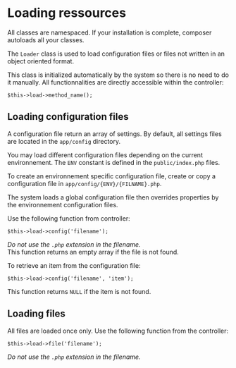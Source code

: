 # Loading ressources

All classes are namespaced. If your installation is complete, composer 
autoloads all your classes.

The `Loader` class is used to load configuration files
or files not written in an object oriented format.

This class is initialized automatically by the system
so there is no need to do it manually. All functionnalities are directly 
accessible within the controller:

    $this->load->method_name();

## Loading configuration files

A configuration file return an array of settings.
By default, all settings files are located in the `app/config` directory.

You may load different configuration files depending
on the current environnement. The `ENV` constant is defined in
the `public/index.php` files.

To create an environnement specific configuration file, create or copy a
configuration file in `app/config/{ENV}/{FILNAME}.php`.

The system loads a global configuration file then overrides properties
by the environnement configuration files.

Use the following function from controller:

    $this->load->config('filename');

*Do not use the `.php` extension in the filename.*   
This function returns an empty array if the file is not found.

To retrieve an item from the configuration file:

    $this->load->config('filename', 'item');

This function returns `NULL` if the item is not found.

## Loading files

All files are loaded once only.
Use the following function from the controller:

    $this->load->file('filename');

*Do not use the `.php` extension in the filename.*